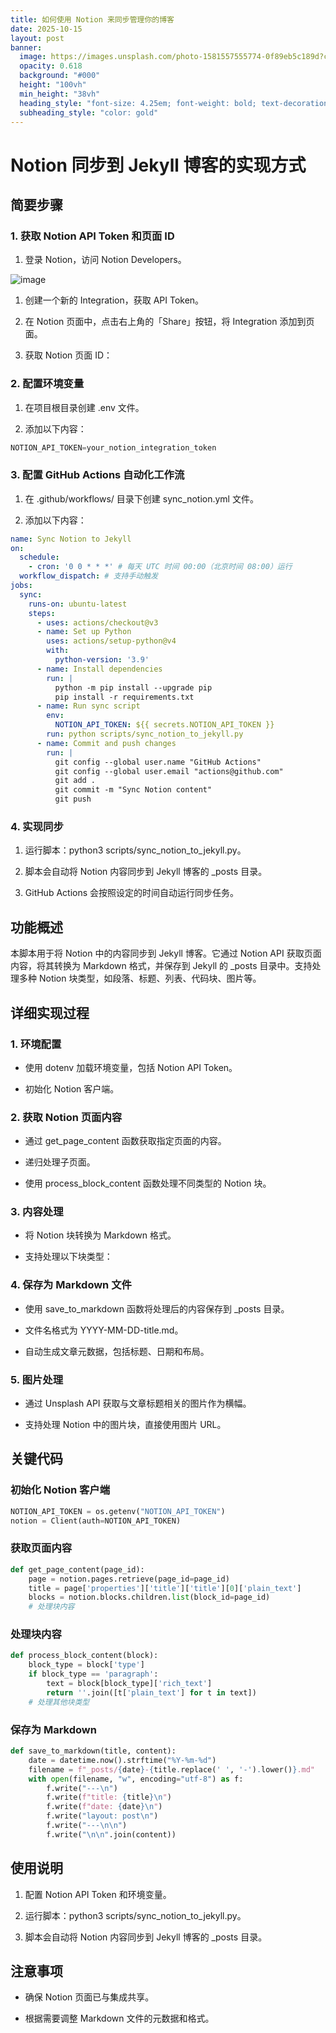 ```yaml
---
title: 如何使用 Notion 来同步管理你的博客
date: 2025-10-15
layout: post
banner:
  image: https://images.unsplash.com/photo-1581557555774-0f89eb5c189d?crop=entropy&cs=tinysrgb&fit=max&fm=jpg&ixid=M3w2OTIwMzJ8MHwxfHJhbmRvbXx8fHx8fHx8fDE3NjA1NTk4Mzl8&ixlib=rb-4.1.0&q=80&w=1080
  opacity: 0.618
  background: "#000"
  height: "100vh"
  min_height: "38vh"
  heading_style: "font-size: 4.25em; font-weight: bold; text-decoration: underline"
  subheading_style: "color: gold"
---
```


# Notion 同步到 Jekyll 博客的实现方式

## 简要步骤

### 1. 获取 Notion API Token 和页面 ID

1. 登录 Notion，访问 Notion Developers。

![image](https://prod-files-secure.s3.us-west-2.amazonaws.com/a7a0cc5a-89b9-4cda-8686-1fba0ca52f40/d19c1afe-dea5-4312-9333-786b0ba83054/image.png?X-Amz-Algorithm=AWS4-HMAC-SHA256&X-Amz-Content-Sha256=UNSIGNED-PAYLOAD&X-Amz-Credential=ASIAZI2LB4662G2BHHYP%2F20251015%2Fus-west-2%2Fs3%2Faws4_request&X-Amz-Date=20251015T202358Z&X-Amz-Expires=3600&X-Amz-Security-Token=IQoJb3JpZ2luX2VjENX%2F%2F%2F%2F%2F%2F%2F%2F%2F%2FwEaCXVzLXdlc3QtMiJHMEUCIQDdXZQPnl8JnA5yPzKCgsqzt62zeQJ0uHgwTwLF32QxfwIgLhyK3Yp6c23RZTQmHPNpmaWiBl4U7tYDPz4xVUoZbwwq%2FwMIfRAAGgw2Mzc0MjMxODM4MDUiDBXj%2BSk8B%2FNmG8yAhyrcA%2BVbfYswwhNZatYtmhzg4dZLWtuP7sP5zz4CgNrlIdNe1F73hxfXJaDLbNTCt6TPPZ6s6%2BuPuhErk3kqb3y%2F4vYR2BiF5DS%2BilVJ6jFHZGubFbx5rcmIEV6U%2FncHlIVzc4CTm5ztocbwvn%2B%2FeR8OzHAGJYNGHGUe5n250mbpIYX5lc6ZpAS5U2yNVh5gKoUro0qMwooAQKkNe3akGwYUtn2xaap7RG1kKP%2BhQkf85gztKzz7uBv53X0Z1iM4vYqL8iVCoM6ylx1M9NIP2jsh1qE2PSc0%2BOwdCXNtxhaa5sws4T6n7tCy7L%2B8mdo6ZtLMNwuy9WqZ8J44mDI%2Bs%2FADkSADZeMu2%2BdOd54tiELkrcsSn0PoS%2Fwickha4JjakijEH%2FwMW%2BhdepR%2BwGas4sagm6FqQmgjsLz%2FqZD3ST64qHWZtPlHJggqFKOq%2Fgg4qDDtSE8PSsuTmf1RfOz7ne7EUZ9rupsycZDNl9yw91BsVfmmbiPid5cDmEqoh58xLxI5GrC0gATT28P6vYLX8QCPrQTlu11Iz1NKIaqf8RXngyw9Yi6dYm9m4wOfJRsr1ax0nbVvkcl3mUavBervIuvpbB%2FCCptNNjisIaS%2BH6piecNdRmEvayCWPXfMRkEYMJWEwMcGOqUBVMNO77adAaNqbPCiEeWKWrXUFyHENa8h2SsWX1zF9ibX2khBL2MX%2B81ICBV1enAbzLkHMq%2BIBSJgc83XNylOgF3V4Ll87dgL6WobRUGtWPZKGqY0BwR3yt6%2BsBWCgcQnw5VWVIu%2BPiKxPGyaLR8Cvmd89GZJOXV0f7%2FD6OZqV6lqUykuyCYhn51Bv%2FZe7AViVmLkFJFgVPFVVs%2FJIhgiT4hhPSnf&X-Amz-Signature=ae2aa6b9547c2b4784c789bfbf53e55172862891ed3eb3e530de16575ebb7225&X-Amz-SignedHeaders=host&x-amz-checksum-mode=ENABLED&x-id=GetObject)

1. 创建一个新的 Integration，获取 API Token。

1. 在 Notion 页面中，点击右上角的「Share」按钮，将 Integration 添加到页面。

1. 获取 Notion 页面 ID：


### 2. 配置环境变量

1. 在项目根目录创建 .env 文件。

1. 添加以下内容：

```javascript
NOTION_API_TOKEN=your_notion_integration_token
```

### 3. 配置 GitHub Actions 自动化工作流

1. 在 .github/workflows/ 目录下创建 sync_notion.yml 文件。

1. 添加以下内容：

```yaml
name: Sync Notion to Jekyll
on:
  schedule:
    - cron: '0 0 * * *' # 每天 UTC 时间 00:00（北京时间 08:00）运行
  workflow_dispatch: # 支持手动触发
jobs:
  sync:
    runs-on: ubuntu-latest
    steps:
      - uses: actions/checkout@v3
      - name: Set up Python
        uses: actions/setup-python@v4
        with:
          python-version: '3.9'
      - name: Install dependencies
        run: |
          python -m pip install --upgrade pip
          pip install -r requirements.txt
      - name: Run sync script
        env:
          NOTION_API_TOKEN: ${{ secrets.NOTION_API_TOKEN }}
        run: python scripts/sync_notion_to_jekyll.py
      - name: Commit and push changes
        run: |
          git config --global user.name "GitHub Actions"
          git config --global user.email "actions@github.com"
          git add .
          git commit -m "Sync Notion content"
          git push
```

### 4. 实现同步

1. 运行脚本：python3 scripts/sync_notion_to_jekyll.py。

1. 脚本会自动将 Notion 内容同步到 Jekyll 博客的 _posts 目录。

1. GitHub Actions 会按照设定的时间自动运行同步任务。

## 功能概述

本脚本用于将 Notion 中的内容同步到 Jekyll 博客。它通过 Notion API 获取页面内容，将其转换为 Markdown 格式，并保存到 Jekyll 的 _posts 目录中。支持处理多种 Notion 块类型，如段落、标题、列表、代码块、图片等。

## 详细实现过程

### 1. 环境配置

- 使用 dotenv 加载环境变量，包括 Notion API Token。

- 初始化 Notion 客户端。

### 2. 获取 Notion 页面内容

- 通过 get_page_content 函数获取指定页面的内容。

- 递归处理子页面。

- 使用 process_block_content 函数处理不同类型的 Notion 块。

### 3. 内容处理

- 将 Notion 块转换为 Markdown 格式。

- 支持处理以下块类型：


### 4. 保存为 Markdown 文件

- 使用 save_to_markdown 函数将处理后的内容保存到 _posts 目录。

- 文件名格式为 YYYY-MM-DD-title.md。

- 自动生成文章元数据，包括标题、日期和布局。

### 5. 图片处理

- 通过 Unsplash API 获取与文章标题相关的图片作为横幅。

- 支持处理 Notion 中的图片块，直接使用图片 URL。

## 关键代码

### 初始化 Notion 客户端

```python
NOTION_API_TOKEN = os.getenv("NOTION_API_TOKEN")
notion = Client(auth=NOTION_API_TOKEN)
```

### 获取页面内容

```python
def get_page_content(page_id):
    page = notion.pages.retrieve(page_id=page_id)
    title = page['properties']['title']['title'][0]['plain_text']
    blocks = notion.blocks.children.list(block_id=page_id)
    # 处理块内容
```

### 处理块内容

```python
def process_block_content(block):
    block_type = block['type']
    if block_type == 'paragraph':
        text = block[block_type]['rich_text']
        return ''.join([t['plain_text'] for t in text])
    # 处理其他块类型
```

### 保存为 Markdown

```python
def save_to_markdown(title, content):
    date = datetime.now().strftime("%Y-%m-%d")
    filename = f"_posts/{date}-{title.replace(' ', '-').lower()}.md"
    with open(filename, "w", encoding="utf-8") as f:
        f.write("---\n")
        f.write(f"title: {title}\n")
        f.write(f"date: {date}\n")
        f.write("layout: post\n")
        f.write("---\n\n")
        f.write("\n\n".join(content))
```

## 使用说明

1. 配置 Notion API Token 和环境变量。

1. 运行脚本：python3 scripts/sync_notion_to_jekyll.py。

1. 脚本会自动将 Notion 内容同步到 Jekyll 博客的 _posts 目录。

## 注意事项

- 确保 Notion 页面已与集成共享。

- 根据需要调整 Markdown 文件的元数据和格式。